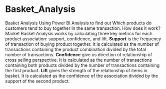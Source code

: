 # Basket_Analysis
Basket Analysis Using Power BI 
Analysis to find out Which products do customers tend to buy together in the same transaction.
How does it work?
Market Basket Analysis works by calculating three key metrics for each product association: support, confidence, and lift.
**Support** is the frequency of transaction of buying product together.
            It is calculated as the number of transactions containing the product combination divided by the total number of transactions.
**Confidence** give us direction of relationship of cross selling perspective.
               It is calculated as the number of transactions containing both products divided by the number of transactions containing the first product.
**Lift**  gives the strength of the relationship of items in basket.
          It is calculated as the confidence of the association divided by the support of the second product.
